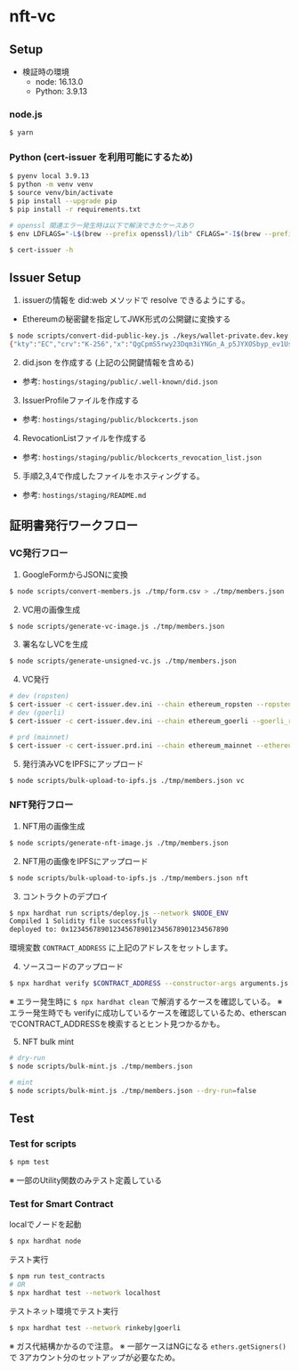 # nft-vc 

## Setup

- 検証時の環境
  - node: 16.13.0
  - Python: 3.9.13

### node.js

```sh
$ yarn
```

### Python (cert-issuer を利用可能にするため)

```sh
$ pyenv local 3.9.13
$ python -m venv venv
$ source venv/bin/activate
$ pip install --upgrade pip
$ pip install -r requirements.txt

# openssl 関連エラー発生時は以下で解決できたケースあり
$ env LDFLAGS="-L$(brew --prefix openssl)/lib" CFLAGS="-I$(brew --prefix openssl)/include" pip --no-cache-dir install -r requirements.txt

$ cert-issuer -h
```

## Issuer Setup

1. issuerの情報を did:web メソッドで resolve できるようにする。
  - Ethereumの秘密鍵を指定してJWK形式の公開鍵に変換する
```sh
$ node scripts/convert-did-public-key.js ./keys/wallet-private.dev.key
{"kty":"EC","crv":"K-256","x":"QgCpmS5rwy23Dqm3iYNGn_A_p5JYXOSbyp_ev1Uss7E","y":"lGIvZO81bLTeH0-XmjQlrhAWOC79utg3aC5BV5amAsI"}
```
2. did.json を作成する (上記の公開鍵情報を含める)
  - 参考: `hostings/staging/public/.well-known/did.json`
3. IssuerProfileファイルを作成する
  - 参考: `hostings/staging/public/blockcerts.json`
4. RevocationListファイルを作成する
  - 参考: `hostings/staging/public/blockcerts_revocation_list.json`
5. 手順2,3,4で作成したファイルをホスティングする。
  - 参考: `hostings/staging/README.md`

## 証明書発行ワークフロー

### VC発行フロー

1. GoogleFormからJSONに変換

```sh
$ node scripts/convert-members.js ./tmp/form.csv > ./tmp/members.json
```

2. VC用の画像生成

```sh
$ node scripts/generate-vc-image.js ./tmp/members.json
```

3. 署名なしVCを生成

```sh
$ node scripts/generate-unsigned-vc.js ./tmp/members.json
```

4. VC発行

```sh
# dev (ropsten)
$ cert-issuer -c cert-issuer.dev.ini --chain ethereum_ropsten --ropsten_rpc_url $ROPSTEN_INFURA_URL
# dev (goerli)
$ cert-issuer -c cert-issuer.dev.ini --chain ethereum_goerli --goerli_rpc_url $GOERLI_ALCHEMY_URL

# prd (mainnet)
$ cert-issuer -c cert-issuer.prd.ini --chain ethereum_mainnet --ethereum_rpc_url $MAINNET_ALCHEMY_URL
```

5. 発行済みVCをIPFSにアップロード

```sh
$ node scripts/bulk-upload-to-ipfs.js ./tmp/members.json vc
```

### NFT発行フロー

1. NFT用の画像生成

```sh
$ node scripts/generate-nft-image.js ./tmp/members.json
```

2. NFT用の画像をIPFSにアップロード

```sh
$ node scripts/bulk-upload-to-ipfs.js ./tmp/members.json nft
```

3. コントラクトのデプロイ

```sh
$ npx hardhat run scripts/deploy.js --network $NODE_ENV
Compiled 1 Solidity file successfully
deployed to: 0x1234567890123456789012345678901234567890
```

環境変数 `CONTRACT_ADDRESS` に上記のアドレスをセットします。

4. ソースコードのアップロード
```sh
$ npx hardhat verify $CONTRACT_ADDRESS --constructor-args arguments.js --network $NODE_ENV
```

※ エラー発生時に `$ npx hardhat clean` で解消するケースを確認している。
※ エラー発生時でも verifyに成功しているケースを確認しているため、etherscanでCONTRACT_ADDRESSを検索するとヒント見つかるかも。

5. NFT bulk mint

```sh
# dry-run
$ node scripts/bulk-mint.js ./tmp/members.json

# mint
$ node scripts/bulk-mint.js ./tmp/members.json --dry-run=false
```

## Test

### Test for scripts

```sh
$ npm test
```

※ 一部のUtility関数のみテスト定義している

### Test for Smart Contract

localでノードを起動
```sh
$ npx hardhat node
```

テスト実行
```sh
$ npm run test_contracts
# OR
$ npx hardhat test --network localhost
```

テストネット環境でテスト実行
```sh
$ npx hardhat test --network rinkeby|goerli
```
※ ガス代結構かかるので注意。
※ 一部ケースはNGになる `ethers.getSigners()` で 3アカウント分のセットアップが必要なため。
